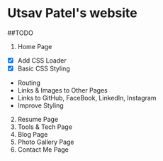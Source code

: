 # Utsav Patel's website

##TODO
1. Home Page
  - [x] Add CSS Loader
  - [x] Basic CSS Styling
  - Routing
  - Links & Images to Other Pages
  - Links to GitHub, FaceBook, LinkedIn, Instagram
  - Improve Styling
2. Resume Page
3. Tools & Tech Page
4. Blog Page
5. Photo Gallery Page
6. Contact Me Page

